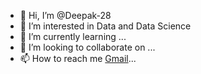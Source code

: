 - 👋 Hi, I’m @Deepak-28
- 👀 I’m interested in Data and Data Science
- 🌱 I’m currently learning ...
- 💞️ I’m looking to collaborate on ...
- 📫 How to reach me [Gmail](deepaksubramani28@gmail.com)...

<!---
Deepak-28/Deepak-28 is a ✨ special ✨ repository because its `README.md` (this file) appears on your GitHub profile.
You can click the Preview link to take a look at your changes.
--->
